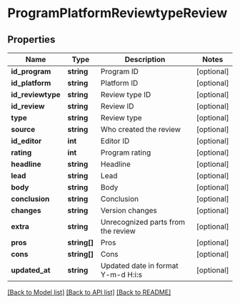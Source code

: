 # ProgramPlatformReviewtypeReview

## Properties
Name | Type | Description | Notes
------------ | ------------- | ------------- | -------------
**id_program** | **string** | Program ID | [optional] 
**id_platform** | **string** | Platform ID | [optional] 
**id_reviewtype** | **string** | Review type ID | [optional] 
**id_review** | **string** | Review ID | [optional] 
**type** | **string** | Review type | [optional] 
**source** | **string** | Who created the review | [optional] 
**id_editor** | **int** | Editor ID | [optional] 
**rating** | **int** | Program rating | [optional] 
**headline** | **string** | Headline | [optional] 
**lead** | **string** | Lead | [optional] 
**body** | **string** | Body | [optional] 
**conclusion** | **string** | Conclusion | [optional] 
**changes** | **string** | Version changes | [optional] 
**extra** | **string** | Unrecognized parts from the review | [optional] 
**pros** | **string[]** | Pros | [optional] 
**cons** | **string[]** | Cons | [optional] 
**updated_at** | **string** | Updated date in format Y-m-d H:i:s | [optional] 

[[Back to Model list]](../README.md#documentation-for-models) [[Back to API list]](../README.md#documentation-for-api-endpoints) [[Back to README]](../README.md)

